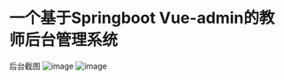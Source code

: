 # 一个基于Springboot Vue-admin的教师后台管理系统
后台截图
![image](https://user-images.githubusercontent.com/30462667/172399004-94f88ee4-b152-4376-814d-309567f1389b.png)
![image](https://user-images.githubusercontent.com/30462667/172399080-065ae17c-8b97-4bba-bf4d-f73d8659b3ca.png)

